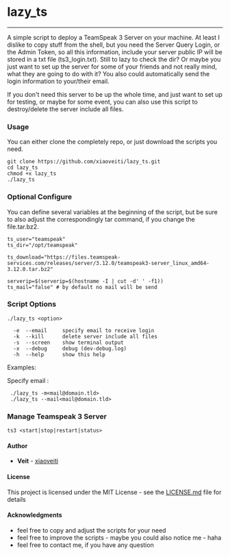 # lazy_ts

 * * *
A simple script to deploy a TeamSpeak 3 Server on your machine. At least I dislike to copy stuff from the shell, but you need the Server Query Login, or the Admin Token, so all this information, include your server public IP will be stored in a txt file (ts3_login.txt). Still to lazy to check the dir? Or maybe you just want to set up the server for some of your friends and not really mind, what they are going to do with it? You also could automatically send the login information to your/their email.

If you don't need this server to be up the whole time, and just want to set up for testing, or maybe for some event, you can also use this script to destroy/delete the server include all files.

### Usage

You can either clone the completely repo, or just download the scripts you need.

```
git clone https://github.com/xiaoveiti/lazy_ts.git 
cd lazy_ts
chmod +x lazy_ts 
./lazy_ts
```

### Optional Configure

You can define several variables at the beginning of the script, but be sure
to also adjust the correspondingly tar command, if you change the file.tar.bz2.

```
ts_user="teamspeak"  
ts_dir="/opt/teamspeak"  

ts_download="https://files.teamspeak-services.com/releases/server/3.12.0/teamspeak3-server_linux_amd64-3.12.0.tar.bz2"

serverip=$(serverip=$(hostname -I | cut -d' ' -f1))
ts_mail="false" # by default no mail will be send
```

### Script Options

```
./lazy_ts <option>

  -e  --email     specify email to receive login
  -k  --kill      delete server include all files
  -s  --screen    show terminal output
  -x  --debug     debug (dev-debug.log)
  -h  --help      show this help
```

Examples:

Specify email :
```
 ./lazy_ts -m<mail@domain.tld>
 ./lazy_ts --mail<mail@domain.tld>
```

### Manage Teamspeak 3 Server
```
ts3 <start|stop|restart|status>
```

#### Author

* **Veit** - [xiaoveiti](https://github.com/xiaoveiti)

#### License

This project is licensed under the MIT License - see the [LICENSE.md](LICENSE.md) file for details

#### Acknowledgments

* feel free to copy and adjust the scripts for your need
* feel free to improve the scripts - maybe you could also notice me - haha
* feel free to contact me, if you have any question
